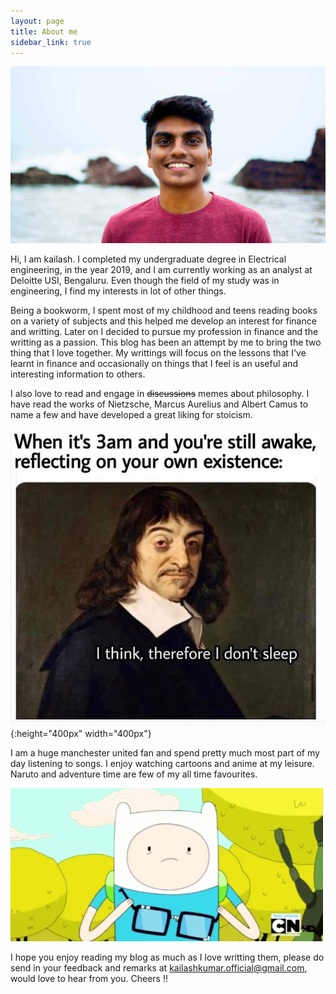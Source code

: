 ```yaml
---
layout: page
title: About me
sidebar_link: true
---
```


![placeholder](/assets/Hero-image.jpg "Large example image")


Hi, I am kailash. I completed my undergraduate degree in Electrical engineering, in the year 2019, and I am currently working as an analyst at Deloitte USI, Bengaluru. Even though the field of my study was in engineering, I find my interests in lot of other things. 

Being a bookworm, I spent most of my childhood and teens reading books on a variety of subjects and this helped me develop an interest for finance and writting. Later on I decided to pursue my profession in finance and the writting as a passion. This blog has been an attempt by me to bring the two thing that I love together. My writtings will focus on the lessons that I've learnt in finance and occasionally on things that I feel is an useful and interesting information to others.

I also love to read and engage in ~~discussions~~ memes about philosophy. I have read the works of Nietzsche, Marcus Aurelius and Albert Camus to name a few and have developed a great liking for stoicism.

![placeholder](/assets/about-meme-1.jpg "Medium example image"){:height="400px" width="400px"}

I am a huge manchester united fan and spend pretty much most part of my day listening to songs. I enjoy watching cartoons and anime at my leisure. Naruto and adventure time are few of my all time favourites.

![placeholder](/assets/about-meme-2.gif "Small example image")

I hope you enjoy reading my blog as much as I love writting them, please do send in your feedback and remarks at kailashkumar.official@gmail.com, would love to hear from you. Cheers !!